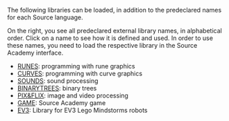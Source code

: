 The following libraries can be loaded, in addition to the
predeclared names for each Source language.

On the right, you see all predeclared external library
names, in alphabetical
order. Click on a name to see how it is defined and used.
In order to use these names, you need to load the respective
library in the Source Academy interface.
<ul>
<li>
<a href="../RUNES/index.html">RUNES</a>: programming with rune graphics
</li>
<li>
<a href="../CURVES/index.html">CURVES</a>: programming with curve graphics
</li>
<li>
<a href="../SOUNDS/index.html">SOUNDS</a>: sound processing
</li>
<li>
<a href="../BINARYTREES/index.html">BINARYTREES</a>: binary trees
</li>
<li>
<a href="../PIX%26FLIX/index.html">PIX&amp;FLIX</a>: image and video processing
</li>
<li>
<a href="../GAME/index.html">GAME</a>: Source Academy game
</li>
<li>
<a href="../EV3/index.html">EV3</a>: Library for EV3 Lego Mindstorms robots
</li>
</ul>
